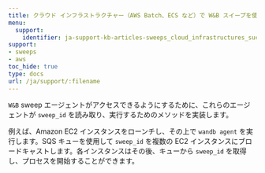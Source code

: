 ```yaml
---
title: クラウド インフラストラクチャー（AWS Batch、ECS など）で W&B スイープを使用できますか？
menu:
  support:
    identifier: ja-support-kb-articles-sweeps_cloud_infrastructures_such_aws_batch_ecs
support:
- sweeps
- aws
toc_hide: true
type: docs
url: /ja/support/:filename
---
```


`W&B` sweep エージェントがアクセスできるようにするために、これらのエージェントが `sweep_id` を読み取り、実行するためのメソッドを実装します。

例えば、Amazon EC2 インスタンスをローンチし、その上で `wandb agent` を実行します。SQS キューを使用して `sweep_id` を複数の EC2 インスタンスにブロードキャストします。各インスタンスはその後、キューから `sweep_id` を取得し、プロセスを開始することができます。